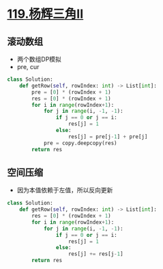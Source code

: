 # [119.杨辉三角II](https://leetcode-cn.com/problems/pascals-triangle-ii/)

## 滚动数组
+ 两个数组DP模拟
+ pre, cur

``` python
class Solution:
    def getRow(self, rowIndex: int) -> List[int]:
        pre = [0] * (rowIndex + 1)
        res = [0] * (rowIndex + 1)
        for i in range(rowIndex+1):
            for j in range(i, -1, -1):
                if j == 0 or j == i:
                    res[j] = 1
                else:
                    res[j] = pre[j-1] + pre[j]
            pre = copy.deepcopy(res)
        return res
```


## 空间压缩
+ 因为本值依赖于左值，所以反向更新

``` python
class Solution:
    def getRow(self, rowIndex: int) -> List[int]:
        res = [0] * (rowIndex + 1)
        for i in range(rowIndex+1):
            for j in range(i, -1, -1):
                if j == 0 or j == i:
                    res[j] = 1
                else:
                    res[j] += res[j-1]
        return res
```